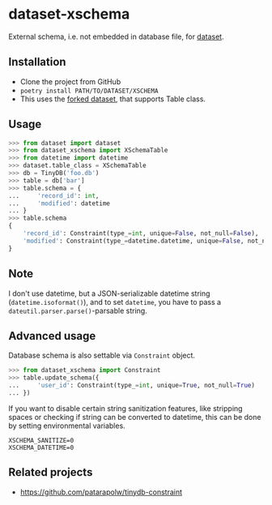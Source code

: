 # dataset-xschema

External schema, i.e. not embedded in database file, for [dataset](https://github.com/pudo/dataset).

## Installation

- Clone the project from GitHub
- `poetry install PATH/TO/DATASET/XSCHEMA`
- This uses the [forked dataset](https://github.com/patarapolw/dataset), that supports Table class.

## Usage

```python
>>> from dataset import dataset
>>> from dataset_xschema import XSchemaTable
>>> from datetime import datetime
>>> dataset.table_class = XSchemaTable
>>> db = TinyDB('foo.db')
>>> table = db['bar']
>>> table.schema = {
...     'record_id': int,
...     'modified': datetime
... }
>>> table.schema
{
    'record_id': Constraint(type_=int, unique=False, not_null=False),
    'modified': Constraint(type_=datetime.datetime, unique=False, not_null=False)
}
```

## Note

I don't use datetime, but a JSON-serializable datetime string (`datetime.isoformat()`), and to set `datetime`, you have to pass a `dateutil.parser.parse()`-parsable string.

## Advanced usage

Database schema is also settable via `Constraint` object.

```python
>>> from dataset_xschema import Constraint
>>> table.update_schema({
...     'user_id': Constraint(type_=int, unique=True, not_null=True)
... })
```

If you want to disable certain string sanitization features, like stripping spaces or checking if string can be converted to datetime, this can be done by setting environmental variables.

```
XSCHEMA_SANITIZE=0
XSCHEMA_DATETIME=0
```

## Related projects

- https://github.com/patarapolw/tinydb-constraint
